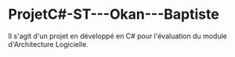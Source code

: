 # ProjetC#-ST---Okan---Baptiste
Il s'agit d'un projet en développé en C# pour l'évaluation du module d'Architecture Logicielle.
